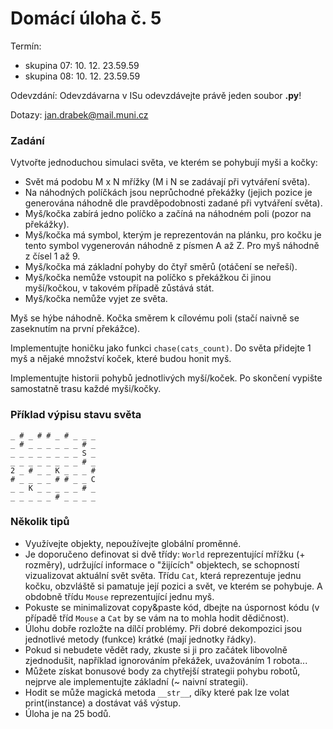 # Domácí úloha č. 5

Termín:

- skupina 07: 10. 12. 23.59.59
- skupina 08: 10. 12. 23.59.59

Odevzdání: Odevzdávarna v ISu odevzdávejte právě jeden soubor **.py**!

Dotazy: jan.drabek@mail.muni.cz

### Zadání

Vytvořte jednoduchou simulaci světa, ve kterém se pohybují myši a kočky:

- Svět má podobu M x N mřížky (M i N se zadávají při vytváření světa).
- Na náhodných políčkách jsou neprůchodné překážky (jejich pozice je generována náhodně dle pravděpodobnosti zadané při vytváření světa).
- Myš/kočka zabírá jedno políčko a začíná na náhodném poli (pozor na překážky).
- Myš/kočka má symbol, kterým je reprezentován na plánku, pro kočku je tento symbol vygenerován náhodně z písmen A až Z. Pro myš náhodně z čísel 1 až 9.
- Myš/kočka má základní pohyby do čtyř směrů (otáčení se neřeší).
- Myš/kočka nemůže vstoupit na políčko s překážkou či jinou myší/kočkou, v takovém případě zůstává stát.
- Myš/kočka nemůže vyjet ze světa.

Myš se hýbe náhodně. Kočka směrem k cílovému poli (stačí naivně se zaseknutím na první překážce).

Implementujte honičku jako funkci `chase(cats_count)`. Do světa přidejte 1 myš a nějaké množství koček, které budou honit myš.

Implementujte historii pohybů jednotlivých myší/koček. Po skončení vypište samostatně trasu každé myši/kočky.


### Příklad výpisu stavu světa

```
_ # _ # # _ # _ _ _ 
_ # _ _ _ _ _ _ # _ 
_ _ _ _ _ _ _ _ S _ 
_ _ _ _ _ _ _ _ # _ 
2 _ # _ _ K _ _ _ # 
# _ _ _ _ # # _ _ C 
_ _ K _ _ _ _ _ # _ 
_ _ _ _ _ # _ _ _ _ 
```


### Několik tipů

 - Využívejte objekty, nepoužívejte globální proměnné.
 - Je doporučeno definovat si dvě třídy: `World` reprezentující mřížku (+ rozměry), udržující informace o "žijících" objektech, se schopností vizualizovat aktuální svět světa. Třídu `Cat`, která reprezentuje jednu kočku, obzvláště si pamatuje její pozici a svět, ve kterém se pohybuje. A obdobně třídu `Mouse` reprezentující jednu myš.
 - Pokuste se minimalizovat copy&paste kód, dbejte na úspornost kódu (v případě tříd `Mouse` a `Cat` by se vám na to mohla hodit dědičnost).
 - Úlohu dobře rozložte na dílčí problémy. Při dobré dekompozici jsou jednotlivé metody (funkce) krátké (mají jednotky řádky).
 - Pokud si nebudete vědět rady, zkuste si ji pro začátek libovolně zjednodušit, například ignorováním překážek, uvažováním 1 robota...
 - Můžete získat bonusové body za chytřejší strategii pohybu robotů, nejprve ale implementujte základní (~ naivní strategii).
 - Hodit se může magická metoda `__str__`, díky které pak lze volat print(instance) a dostávat váš výstup. 
 - Úloha je na 25 bodů.
